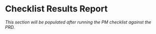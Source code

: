 # Checklist Results Report

_This section will be populated after running the PM checklist against the PRD._

